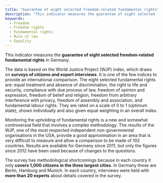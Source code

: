 ```yaml
---
title: "Guarantee of eight selected freedom-related fundamental rights"
description: "This indicator measures the guarantee of eight selected fundamental rights in Germany."
keywords:
  - Freedom
  - Freedom rights
  - Fundamental rights
  - Rule of law
  - Equality
---
```

<!-- Prologue start -->

This indicator measures the **guarantee of eight selected freedom-related fundamental rights** in Germany.

The data is based on the World Justice Project (WJP) index, which draws on **surveys of citizens and expert interviews**. It is one of the few indices to provide an international comparison. The eight selected fundamental rights are: equal treatment and absence of discrimination, the right to life and security, compliance with due process of law, freedom of opinion and expression, freedom of belief and religion, freedom from arbitrary interference with privacy, freedom of assembly and association, and fundamental labour rights. They are rated on a scale of 0 to 1 (optimum state), shown individually and also given equal weighting in an overall index. 

Monitoring the upholding of fundamental rights is a new and somewhat controversial field that involves a complex methodology. The results of the WJP, one of the most respected independent non-governmental organisations in the USA, provide a good approximation in an area that is very difficult to measure and allow a comparison to be made of 102 countries. Results are available for Germany since 2011, but only the figures since 2012 have been used because of changes to the questions.

The survey has methodological shortcomings because in each country it only **covers 1,000 citizens in the three largest cities**. In Germany these are Berlin, Hamburg and Munich. In each country, interviews were held with **more than 20 experts** about details covered in the survey. 



<!-- Prologue end -->

<!--ChartList-->
